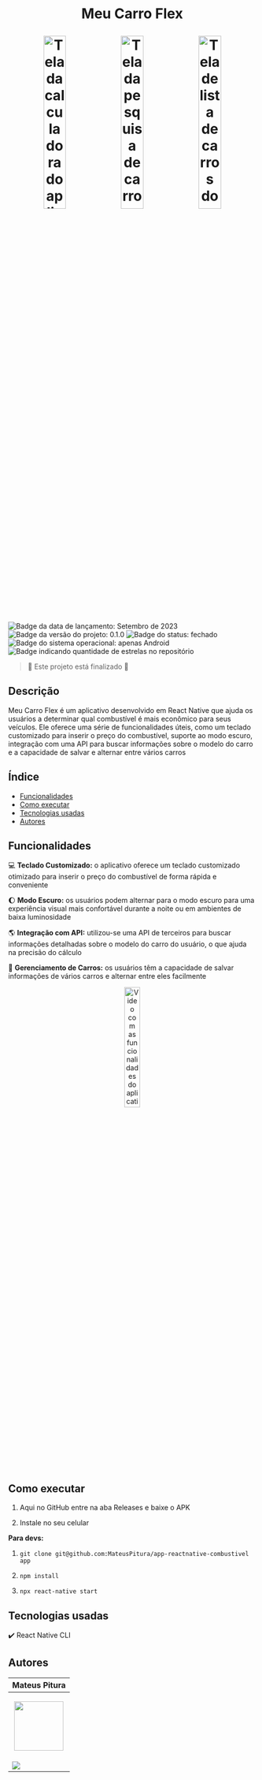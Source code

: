 <h1 align="center"> 
  <p>Meu Carro Flex</p> 
  <img src="https://github.com/MateusPitura/app-reactnative-combustivel/assets/119008106/5cc93865-eda3-4da3-9185-1c6cdd021bb6" alt="Tela da calculadora do aplicativo" width="30%"> 
  <img src="https://github.com/MateusPitura/app-reactnative-combustivel/assets/119008106/11c2a6f4-c274-45f7-9677-8b0073a24ed0" alt="Tela da pesquisa de carros do aplicativo" width="30%"> 
  <img src="https://github.com/MateusPitura/app-reactnative-combustivel/assets/119008106/5abfe150-2bb4-4a15-8b7e-bb3c6be325c7" alt="Tela de lista de carros do aplicativo" width="30%"> 
</h1> 

<p> 
  <img src="https://img.shields.io/badge/Release-September%202023-green" alt="Badge da data de lançamento: Setembro de 2023">  
  <img src="https://img.shields.io/badge/Version-0.1.0-blue" alt="Badge da versão do projeto: 0.1.0">  
  <img src="https://img.shields.io/badge/Status-Closed-brightgreen" alt="Badge do status: fechado">  
  <img src="https://img.shields.io/badge/OS-Android-red" alt="Badge do sistema operacional: apenas Android">  
  <img src="https://img.shields.io/github/stars/MateusPitura/app-reactnative-combustivel?style=social" alt="Badge indicando quantidade de estrelas no repositório"> 
</p> 

> :checkered_flag: Este projeto está finalizado :checkered_flag:  

## Descrição 

Meu Carro Flex é um aplicativo desenvolvido em React Native que ajuda os usuários a determinar qual combustível é mais econômico para seus veículos. Ele oferece uma série de funcionalidades úteis, como um teclado customizado para inserir o preço do combustível, suporte ao modo escuro, integração com uma API para buscar informações sobre o modelo do carro e a capacidade de salvar e alternar entre vários carros

## Índice 
- [Funcionalidades](#funcionalidades) 
- [Como executar](#como-executar) 
- [Tecnologias usadas](#tecnologias-usadas) 
- [Autores](#autores)

## Funcionalidades 

:computer: **Teclado Customizado:** o aplicativo oferece um teclado customizado otimizado para inserir o preço do combustível de forma rápida e conveniente

:moon: **Modo Escuro:** os usuários podem alternar para o modo escuro para uma experiência visual mais confortável durante a noite ou em ambientes de baixa luminosidade

:earth_americas: **Integração com API:** utilizou-se uma API de terceiros para buscar informações detalhadas sobre o modelo do carro do usuário, o que ajuda na precisão do cálculo

:car: **Gerenciamento de Carros:** os usuários têm a capacidade de salvar informações de vários carros e alternar entre eles facilmente

<p align="center"> 
  <img src="https://github.com/MateusPitura/app-reactnative-combustivel/assets/119008106/f6c8c049-16a3-4513-8a4f-16f14b6547a7" alt="Video com as funcionalidades do aplicativo" width="25%"> 
</p> 

## Como executar 

1. Aqui no GitHub entre na aba Releases e baixe o APK 

2. Instale no seu celular

**Para devs:** 

1. `git clone git@github.com:MateusPitura/app-reactnative-combustivel app` 

2. `npm install`  

3. `npx react-native start` 

## Tecnologias usadas 

:heavy_check_mark: React Native CLI

## Autores 

| Mateus Pitura | 
|------| 
| <p align="center"><img src="https://user-images.githubusercontent.com/119008106/227821967-fac62c31-0d62-485b-829e-ef56c033e21a.jpeg" width="100" height="100"></p> | 
| <a href="https://www.linkedin.com/in/mateuspitura/"><img src="https://img.shields.io/badge/LinkedIn-0077B5?style=for-the-badge&logo=linkedin&logoColor=white"> | 
